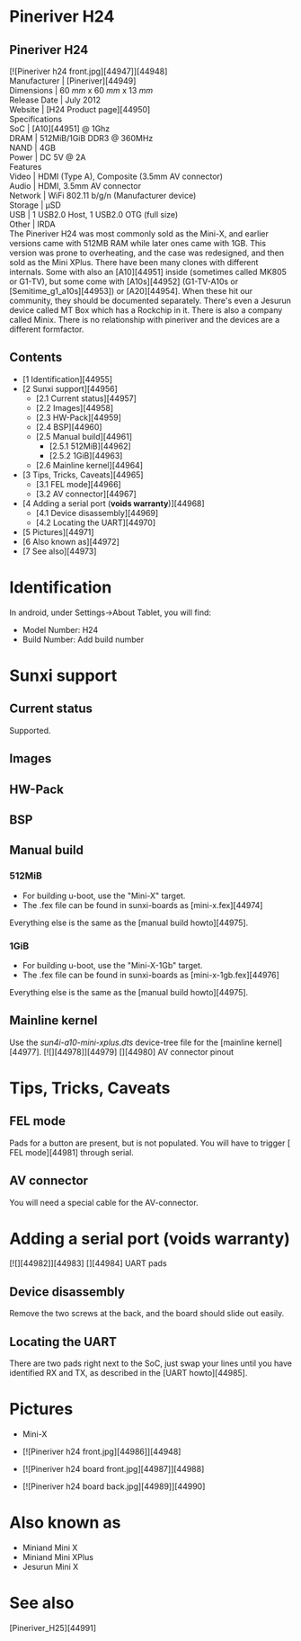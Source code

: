 # Pineriver H24
Pineriver H24  
---  
[![Pineriver h24 front.jpg][44947]][44948]  
Manufacturer |  [Pineriver][44949]  
Dimensions |  60 _mm_ x 60 _mm_ x 13 _mm_  
Release Date |  July 2012   
Website |  [H24 Product page][44950]  
Specifications   
SoC |  [A10][44951] @ 1Ghz   
DRAM |  512MiB/1GiB DDR3 @ 360MHz   
NAND |  4GB   
Power |  DC 5V @ 2A   
Features   
Video |  HDMI (Type A), Composite (3.5mm AV connector)   
Audio |  HDMI, 3.5mm AV connector   
Network |  WiFi 802.11 b/g/n (Manufacturer device)   
Storage |  µSD   
USB |  1 USB2.0 Host, 1 USB2.0 OTG (full size)   
Other |  IRDA   
The Pineriver H24 was most commonly sold as the Mini-X, and earlier versions came with 512MB RAM while later ones came with 1GB. This version was prone to overheating, and the case was redesigned, and then sold as the Mini XPlus. 
There have been many clones with different internals. Some with also an [A10][44951] inside (sometimes called MK805 or G1-TV), but some come with [A10s][44952] (G1-TV-A10s or [Semitime_g1_a10s][44953]) or [A20][44954]. When these hit our community, they should be documented separately. There's even a Jesurun device called MT Box which has a Rockchip in it. 
There is also a company called Minix. There is no relationship with pineriver and the devices are a different formfactor. 
## Contents
  * [1 Identification][44955]
  * [2 Sunxi support][44956]
    * [2.1 Current status][44957]
    * [2.2 Images][44958]
    * [2.3 HW-Pack][44959]
    * [2.4 BSP][44960]
    * [2.5 Manual build][44961]
      * [2.5.1 512MiB][44962]
      * [2.5.2 1GiB][44963]
    * [2.6 Mainline kernel][44964]
  * [3 Tips, Tricks, Caveats][44965]
    * [3.1 FEL mode][44966]
    * [3.2 AV connector][44967]
  * [4 Adding a serial port (**voids warranty**)][44968]
    * [4.1 Device disassembly][44969]
    * [4.2 Locating the UART][44970]
  * [5 Pictures][44971]
  * [6 Also known as][44972]
  * [7 See also][44973]

# Identification
In android, under Settings->About Tablet, you will find: 
  * Model Number: H24
  * Build Number: Add build number

# Sunxi support
## Current status
Supported. 
## Images
## HW-Pack
## BSP
## Manual build
### 512MiB
  * For building u-boot, use the "Mini-X" target.
  * The .fex file can be found in sunxi-boards as [mini-x.fex][44974]

Everything else is the same as the [manual build howto][44975]. 
### 1GiB
  * For building u-boot, use the "Mini-X-1Gb" target.
  * The .fex file can be found in sunxi-boards as [mini-x-1gb.fex][44976]

Everything else is the same as the [manual build howto][44975]. 
## Mainline kernel
Use the _sun4i-a10-mini-xplus.dts_ device-tree file for the [mainline kernel][44977]. 
[![][44978]][44979]
[][44980]
AV connector pinout
# Tips, Tricks, Caveats
## FEL mode
Pads for a button are present, but is not populated. You will have to trigger [ FEL mode][44981] through serial. 
## AV connector
You will need a special cable for the AV-connector. 
# Adding a serial port (**voids warranty**)
[![][44982]][44983]
[][44984]
UART pads
## Device disassembly
Remove the two screws at the back, and the board should slide out easily. 
## Locating the UART
There are two pads right next to the SoC, just swap your lines until you have identified RX and TX, as described in the [UART howto][44985]. 
# Pictures
  * Mini-X

  * [![Pineriver h24 front.jpg][44986]][44948]
  * [![Pineriver h24 board front.jpg][44987]][44988]
  * [![Pineriver h24 board back.jpg][44989]][44990]

# Also known as
  * Miniand Mini X
  * Miniand Mini XPlus
  * Jesurun Mini X

# See also
[Pineriver_H25][44991]
